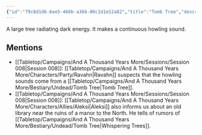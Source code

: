 ```yaml
---
{"id":"79c8d1d6-6ee5-466b-a366-00c1d1e12a82","title":"Tomb Tree","description":"A large tree radiating dark energy. It makes a continuous howling sound.","publish":true,"date_created":"Sunday, June 11th 2023, 11:48:29 am","date_modified":"Friday, April 19th 2024, 5:44:27 pm","cssclasses":["mado-heading"],"path":"Tabletop/Campaigns/And A Thousand Years More/Bestiary/Undead/Tomb Tree.md","permalink":"/tabletop/campaigns/and-a-thousand-years-more/bestiary/undead/tomb-tree/","PassFrontmatter":true}
---
```



A large tree radiating dark energy. It makes a continuous howling sound.

## Mentions

- [[Tabletop/Campaigns/And A Thousand Years More/Sessions/Session 008\|Session 008]]: [[Tabletop/Campaigns/And A Thousand Years More/Characters/Party/Ravahn\|Ravahn]] suspects that the howling sounds come from a [[Tabletop/Campaigns/And A Thousand Years More/Bestiary/Undead/Tomb Tree\|Tomb Tree]].
- [[Tabletop/Campaigns/And A Thousand Years More/Sessions/Session 008\|Session 008]]: [[Tabletop/Campaigns/And A Thousand Years More/Characters/Allies/Aleksi\|Aleksi]] also informs us about an old library near the ruins of a manor to the North. He tells of rumors of [[Tabletop/Campaigns/And A Thousand Years More/Bestiary/Undead/Tomb Tree\|Whispering Trees]].

